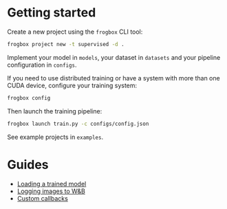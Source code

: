 # Getting started

Create a new project using the `frogbox` CLI tool:

```sh
frogbox project new -t supervised -d .
```

Implement your model in `models`, your dataset in `datasets` and your pipeline configuration in `configs`.

If you need to use distributed training or have a system with more than one CUDA device,
configure your training system:

```sh
frogbox config
```

Then launch the training pipeline:

```sh
frogbox launch train.py -c configs/config.json
```

See example projects in `examples`.

# Guides

* [Loading a trained model](frogbox/utils.html#loading-a-trained-model)
* [Logging images to W&B](frogbox/callbacks/image_logger.html#logging-images)
* [Custom callbacks](frogbox/callbacks.html#custom-callbacks)

